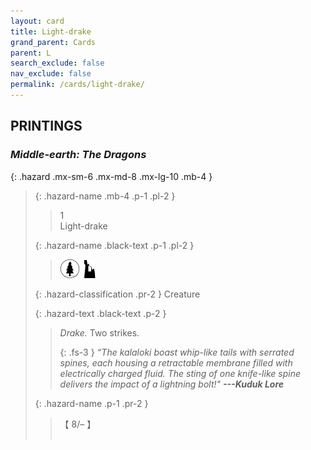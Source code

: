```yaml
---
layout: card
title: Light-drake
grand_parent: Cards
parent: L
search_exclude: false
nav_exclude: false
permalink: /cards/light-drake/
---
```


## PRINTINGS


### _Middle-earth: The Dragons_

{: .hazard .mx-sm-6 .mx-md-8 .mx-lg-10 .mb-4 }
> {: .hazard-name .mb-4 .p-1 .pl-2 }
> > <div class="hazard-mp">1</div>
> > <div class="card-name">Light-drake</div>
>
> {: .hazard-name .black-text .p-1 .pl-2 }
> > ![](/assets/images/wilderness.svg)&ensp;![](/assets/images/ruinlair.svg)
>
> {: .hazard-classification .pr-2 }
> Creature
>
> {: .hazard-text .black-text .p-2 }
> > _Drake._ Two strikes. 
> > 
> > {: .fs-3 } 
> > _“The kalaloki boast whip-like tails with serrated spines, each housing a retractable membrane filled with electrically charged fluid. The sting of one knife-like spine delivers the impact of a lightning bolt!"_ ***---&#65279;Kuduk Lore*** 
>
> {: .hazard-name .p-1 .pr-2 }
> > <div class="card-shield">【 8/&ndash; 】</div>
> > <div class="card-corruption">&nbsp;</div>
